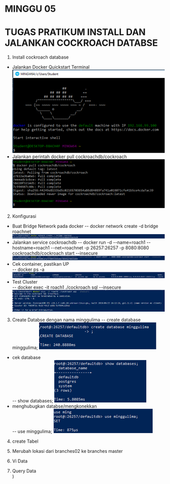 # MINGGU 05  
# TUGAS PRATIKUM INSTALL DAN JALANKAN COCKROACH DATABSE

1. Install cockroach database  
* Jalankan Docker Quickstart Terminal  
![5](images/1.png)  
* Jalankan perintah docker pull cockroachdb/cockroach  
![5](images/2.PNG)  
2. Konfigurasi 
* Buat Bridge Network pada docker
-- docker network create -d bridge roachnet
![5](images/3.png)
* Jalankan service cockroachdb 
-- docker run -d --name=roach1 --hostname=roach1 --net=roachnet -p 26257:26257 -p 8080:8080 cockroachdb/cockroach start --insecure   
![5](images/4.png)   
* Cek container, pastikan UP  
-- docker ps -a  
![5](images/5.png)  
* Test Cluster  
-- docker exec -it roach1 ./cockroach sql --insecure  
![5](images/6.png)   
3. Create Databse dengan nama minggulima
-- create database minggulima; 
![5](images/7.png)   
* cek database  
-- show databases; 
![5](images/8.png)   
* menghubugkan databse/mengkonekkan  
-- use minggulima; 
![5](images/9.png)   

  
4. create Tabel   
  
5. Merubah lokasi dari branches02 ke branches master  

6. Vi Data   
   
7. Query Data  
) 